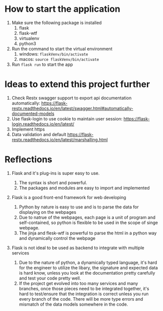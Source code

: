 # How to start the application

1. Make sure the following package is installed
   1. flask
   1. flask-wtf
   1. virtualenv
   1. python3
1. Run the command to start the virtual environment
   1. windows: `flaskVenv/bin/activate`
   1. macos: `source flaskVenv/bin/activate`
1. Run `flask run` to start the app


# Ideas to extend this project further
1. Check Restx swagger support to export api documentation automatically: https://flask-restx.readthedocs.io/en/latest/swagger.html#automatically-documented-models
1. Use flask-login to use cookie to maintain user session: https://flask-login.readthedocs.io/en/latest/
1. Implement https
1. Data validation and default https://flask-restx.readthedocs.io/en/latest/marshalling.html

# Reflections

1. Flask and it's plug-ins is super easy to use.
   1. The syntax is short and powerful.
   1. The packages and modules are easy to import and implemented

1. Flask is a good front-end framework for web developing
   1. Python by nature is easy to use and is to parse the data for displaying on the webpages
   1. Due to natrue of the webpages, each page is a unit of program and self-contained, so python is flexible to be used in the scope of singe webpage.
   1. The jinja and flesk-wtf is powerful to parse the html in a python way and dynamically control the webpage
1. Flask is not ideal to be used as backend to integrate with multiple services
   1. Due to the nature of python, a dynamically typed language, it's hard for the engineer to utilize the libary, the signature and expected data is hard know, unless you look at the documentation pretty carefully and test your code pretty well.
   1. If the project get evolved into too many services and many branches, once those pieces need to be integrated together, it's hard to test/ensure that the integration is correct unless you run every branch of the code. There will be more type errors and mismatch of the data models somewhere in the code.
